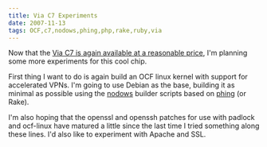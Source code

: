 ```yaml
---
title: Via C7 Experiments
date: 2007-11-13
tags: OCF,c7,nodows,phing,php,rake,ruby,via
---
```


Now that the <a href="http://www.my-tech-deals.com/blog/2007/11/via-c7-pc2500e.html">Via C7 is again available at a reasonable price</a>, I'm planning some more experiments for this cool chip.

First thing I want to do is again build an OCF linux kernel with support for accelerated VPNs. I'm going to use Debian as the base, building it as minimal as possible using the <a href="http://www.nodows.com/">nodows</a> builder scripts based on <a href="http://phing.info/trac/" rel="nofollow">phing</a> (or Rake).

I'm also hoping that the openssl and openssh patches for use with padlock and ocf-linux have matured a little since the last time I tried something along these lines. I'd also like to experiment with Apache and SSL.

